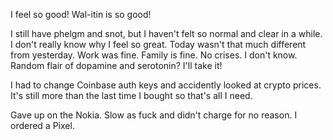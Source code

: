 I feel so good! Wal-itin is so good!

I still have phelgm and snot, but I haven't felt so normal and clear in a while. I don't really know why I feel so great. Today wasn't that much different from yesterday. Work was fine. Family is fine. No crises. I don't know. Random flair of dopamine and serotonin? I'll take it!

I had to change Coinbase auth keys and accidently looked at crypto prices. It's still more than the last time I bought so that's all I need.

Gave up on the Nokia. Slow as fuck and didn't charge for no reason. I ordered a Pixel.
